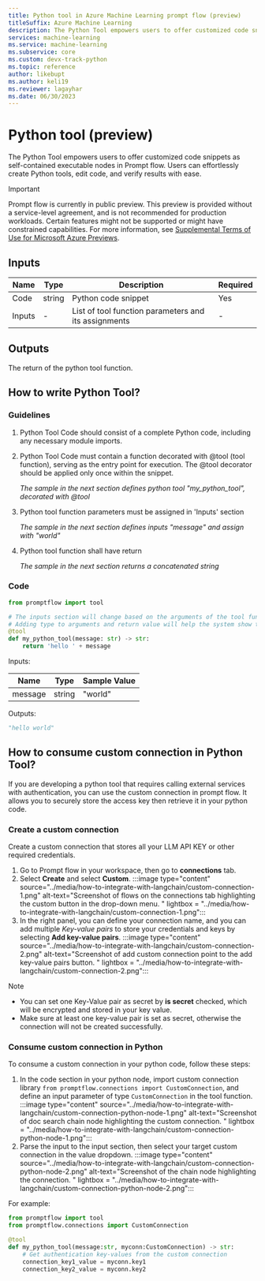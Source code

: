 ```yaml
---
title: Python tool in Azure Machine Learning prompt flow (preview)
titleSuffix: Azure Machine Learning
description: The Python Tool empowers users to offer customized code snippets as self-contained executable nodes in Prompt flow.
services: machine-learning
ms.service: machine-learning
ms.subservice: core
ms.custom: devx-track-python
ms.topic: reference
author: likebupt
ms.author: keli19
ms.reviewer: lagayhar
ms.date: 06/30/2023
---
```


# Python tool (preview)

The Python Tool empowers users to offer customized code snippets as self-contained executable nodes in Prompt flow. Users can effortlessly create Python tools, edit code, and verify results with ease.

> [!IMPORTANT]
> Prompt flow is currently in public preview. This preview is provided without a service-level agreement, and is not recommended for production workloads. Certain features might not be supported or might have constrained capabilities.
> For more information, see [Supplemental Terms of Use for Microsoft Azure Previews](https://azure.microsoft.com/support/legal/preview-supplemental-terms/).

## Inputs

| Name   | Type   | Description                                          | Required |
|--------|--------|------------------------------------------------------|---------|
| Code   | string | Python code snippet                                  | Yes     |
| Inputs | -      | List of tool function parameters and its assignments | -       |

## Outputs

The return of the python tool function.

## How to write Python Tool?

### Guidelines

1. Python Tool Code should consist of a complete Python code, including any necessary module imports.

2. Python Tool Code must contain a function decorated with @tool (tool function), serving as the entry point for execution. The @tool decorator should be applied only once within the snippet.

   *The sample in the next section defines python tool "my_python_tool", decorated with @tool*

3. Python tool function parameters must be assigned in 'Inputs' section

    *The sample in the next section defines inputs "message" and assign with "world"*

4. Python tool function shall have return

    *The sample in the next section returns a concatenated string*

### Code

```python
from promptflow import tool

# The inputs section will change based on the arguments of the tool function, after you save the code
# Adding type to arguments and return value will help the system show the types properly
@tool
def my_python_tool(message: str) -> str:
    return 'hello ' + message

```

Inputs:

| Name    | Type   | Sample Value |
|---------|--------|--------------|
| message | string | "world"      |

Outputs:

```python
"hello world"
```


## How to consume custom connection in Python Tool?

If you are developing a python tool that requires calling external services with authentication, you can use the custom connection in prompt flow. It allows you to securely store the access key then retrieve it in your python code.

### Create a custom connection

Create a custom connection that stores all your LLM API KEY or other required credentials.

1. Go to Prompt flow in your workspace, then go to **connections** tab.
2. Select **Create** and select **Custom**.
    :::image type="content" source="../media/how-to-integrate-with-langchain/custom-connection-1.png" alt-text="Screenshot of flows on the connections tab highlighting the custom button in the drop-down menu. " lightbox = "../media/how-to-integrate-with-langchain/custom-connection-1.png":::
1. In the right panel, you can define your connection name, and you can add multiple *Key-value pairs* to store your credentials and keys by selecting **Add key-value pairs**.
    :::image type="content" source="../media/how-to-integrate-with-langchain/custom-connection-2.png" alt-text="Screenshot of add custom connection point to the add key-value pairs button. " lightbox = "../media/how-to-integrate-with-langchain/custom-connection-2.png":::

> [!NOTE]
> - You can set one Key-Value pair as secret by **is secret** checked, which will be encrypted and stored in your key value.
> - Make sure at least one key-value pair is set as secret, otherwise the connection will not be created successfully.


### Consume custom connection in Python

To consume a custom connection in your python code, follow these steps:

1. In the code section in your python node, import custom connection library `from promptflow.connections import CustomConnection`, and define an input parameter of type `CustomConnection` in the tool function.
    :::image type="content" source="../media/how-to-integrate-with-langchain/custom-connection-python-node-1.png" alt-text="Screenshot of doc search chain node highlighting the custom connection. " lightbox = "../media/how-to-integrate-with-langchain/custom-connection-python-node-1.png":::
1. Parse the input to the input section, then select your target custom connection in the value dropdown.
    :::image type="content" source="../media/how-to-integrate-with-langchain/custom-connection-python-node-2.png" alt-text="Screenshot of the chain node highlighting the connection. " lightbox = "../media/how-to-integrate-with-langchain/custom-connection-python-node-2.png":::

For example:

```python
from promptflow import tool
from promptflow.connections import CustomConnection

@tool
def my_python_tool(message:str, myconn:CustomConnection) -> str:
    # Get authentication key-values from the custom connection
    connection_key1_value = myconn.key1
    connection_key2_value = myconn.key2
```
